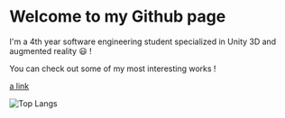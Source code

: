 <h1>Welcome to my Github page</h1>

I'm a 4th year software engineering student specialized in Unity 3D and augmented reality :smiley: !

You can check out some of my most interesting works !

[a link](https://github.com/KhalilBDJ/Othello_AI)

![Top Langs](https://github-readme-stats.vercel.app/api/top-langs/?username=KhalilBDJ&layout=compact)
